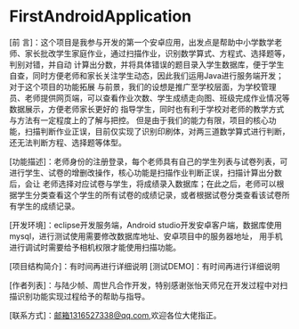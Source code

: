 # FirstAndroidApplication
[前   言]：这个项目是我参与开发的第一个安卓应用，出发点是帮助中小学数学老师、家长批改学生家庭作业，通过扫描作业，识别数学算式、方程式、选择题等，
判别对错，并自动
计算出分数，并将具体错误的题目录入学生数据库，便于学生自查，同时方便老师和家长关注学生动态，因此我们运用Java进行服务端开发；对于这个项目的功能拓展
与前景，我们的设想是推广至学校层面，为学校管理员、老师提供网页端，可以查看作业次数、学生成绩走向图、班级完成作业情况等数据展示，方便老师家长更好的
指导学生，同时也有利于学校对老师的教学方式与方法有一定程度上的了解与把控。
但是由于我们的能力有限，项目的核心功能，扫描判断作业正误，目前仅实现了识别印刷体，对两三道数学算式进行判断，还无法判断方程、选择题等体型。

[功能描述]：老师身份的注册登录，每个老师具有自己的学生列表与试卷列表，可进行学生、试卷的增删改操作，核心功能是扫描作业判断正误，扫描计算出分数后，会让
老师选择对应试卷与学生，将成绩录入数据库；在此之后，老师可以根据学生分类查看这个学生的所有试卷的成绩记录，或者根据试卷分类查看该试卷所有学生的成绩记录。

[开发环境]：eclipse开发服务端，Android studio开发安卓客户端，数据库使用mysql，进行测试使用需要修改数据库地址、安卓项目中的服务器地址，
用手机进行调试时需要给予相机权限才能使用扫描功能。

[项目结构简介]：有时间再进行详细说明
[测试DEMO]：有时间再进行详细说明

[作者列表]：与陆少帧、周世凡合作开发，特别感谢张怡天师兄在开发过程中对扫描识别功能实现过程给予的帮助与指导。


[联系方式]：邮箱1316527338@qq.com,欢迎各位大佬指正。
